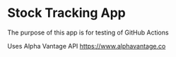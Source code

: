 # Stock Tracking App

The purpose of this app is for testing of GitHub Actions


Uses Alpha Vantage API
https://www.alphavantage.co